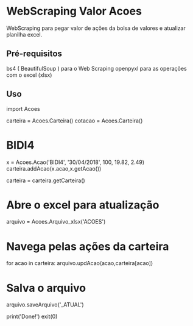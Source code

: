 # WebScraping Valor Acoes
WebScraping para pegar valor de ações da bolsa de valores e atualizar planilha excel.

## Pré-requisitos
bs4 ( BeautifulSoup ) para o Web Scraping 
openpyxl para as operações com o excel (xlsx)

## Uso

import Acoes

carteira = Acoes.Carteira()
cotacao = Acoes.Carteira()

# BIDI4
x = Acoes.Acao('BIDI4', '30/04/2018', 100, 19.82, 2.49)
carteira.addAcao(x.acao,x.getAcao())

carteira = carteira.getCarteira()

# Abre o excel para atualização
arquivo = Acoes.Arquivo_xlsx('ACOES')

# Navega pelas ações da carteira
for acao in carteira:
    arquivo.updAcao(acao,carteira[acao])

# Salva o arquivo
arquivo.saveArquivo('_ATUAL')

print('Done!')
exit(0)


